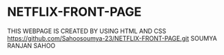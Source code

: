 # NETFLIX-FRONT-PAGE
THIS WEBPAGE IS CREATED BY USING HTML AND CSS
https://github.com/Sahoosoumya-23/NETFLIX-FRONT-PAGE.git
SOUMYA RANJAN SAHOO
